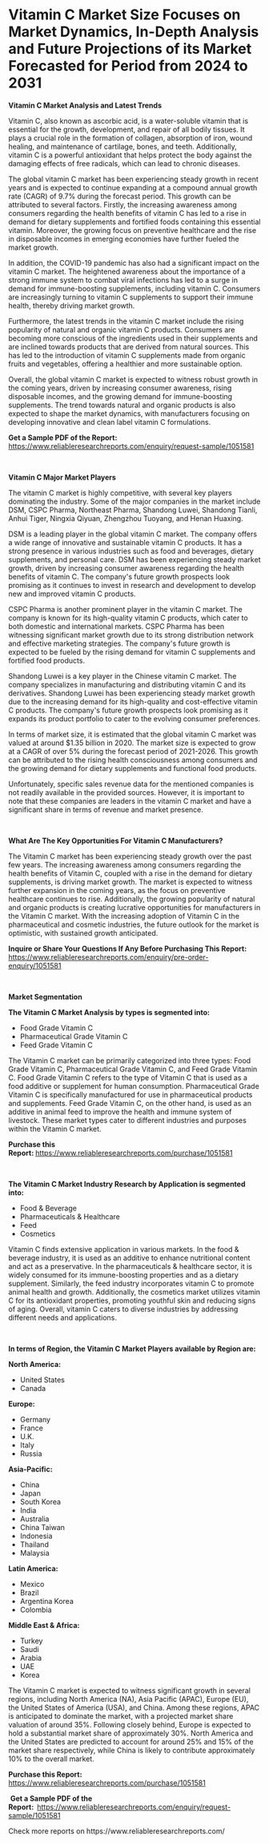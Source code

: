 <p><h1>Vitamin C Market Size Focuses on Market Dynamics, In-Depth Analysis and Future Projections of its Market Forecasted for Period from 2024 to 2031</h1></p><p><strong>Vitamin C Market Analysis and Latest Trends</strong></p>
<p><p>Vitamin C, also known as ascorbic acid, is a water-soluble vitamin that is essential for the growth, development, and repair of all bodily tissues. It plays a crucial role in the formation of collagen, absorption of iron, wound healing, and maintenance of cartilage, bones, and teeth. Additionally, vitamin C is a powerful antioxidant that helps protect the body against the damaging effects of free radicals, which can lead to chronic diseases.</p><p>The global vitamin C market has been experiencing steady growth in recent years and is expected to continue expanding at a compound annual growth rate (CAGR) of 9.7% during the forecast period. This growth can be attributed to several factors. Firstly, the increasing awareness among consumers regarding the health benefits of vitamin C has led to a rise in demand for dietary supplements and fortified foods containing this essential vitamin. Moreover, the growing focus on preventive healthcare and the rise in disposable incomes in emerging economies have further fueled the market growth.</p><p>In addition, the COVID-19 pandemic has also had a significant impact on the vitamin C market. The heightened awareness about the importance of a strong immune system to combat viral infections has led to a surge in demand for immune-boosting supplements, including vitamin C. Consumers are increasingly turning to vitamin C supplements to support their immune health, thereby driving market growth.</p><p>Furthermore, the latest trends in the vitamin C market include the rising popularity of natural and organic vitamin C products. Consumers are becoming more conscious of the ingredients used in their supplements and are inclined towards products that are derived from natural sources. This has led to the introduction of vitamin C supplements made from organic fruits and vegetables, offering a healthier and more sustainable option.</p><p>Overall, the global vitamin C market is expected to witness robust growth in the coming years, driven by increasing consumer awareness, rising disposable incomes, and the growing demand for immune-boosting supplements. The trend towards natural and organic products is also expected to shape the market dynamics, with manufacturers focusing on developing innovative and clean label vitamin C formulations.</p></p>
<p><strong>Get a Sample PDF of the Report:&nbsp;</strong> <a href="https://www.reliableresearchreports.com/enquiry/request-sample/1051581">https://www.reliableresearchreports.com/enquiry/request-sample/1051581</a></p>
<p>&nbsp;</p>
<p><strong>Vitamin C Major Market Players</strong></p>
<p><p>The vitamin C market is highly competitive, with several key players dominating the industry. Some of the major companies in the market include DSM, CSPC Pharma, Northeast Pharma, Shandong Luwei, Shandong Tianli, Anhui Tiger, Ningxia Qiyuan, Zhengzhou Tuoyang, and Henan Huaxing. </p><p>DSM is a leading player in the global vitamin C market. The company offers a wide range of innovative and sustainable vitamin C products. It has a strong presence in various industries such as food and beverages, dietary supplements, and personal care. DSM has been experiencing steady market growth, driven by increasing consumer awareness regarding the health benefits of vitamin C. The company's future growth prospects look promising as it continues to invest in research and development to develop new and improved vitamin C products.</p><p>CSPC Pharma is another prominent player in the vitamin C market. The company is known for its high-quality vitamin C products, which cater to both domestic and international markets. CSPC Pharma has been witnessing significant market growth due to its strong distribution network and effective marketing strategies. The company's future growth is expected to be fueled by the rising demand for vitamin C supplements and fortified food products.</p><p>Shandong Luwei is a key player in the Chinese vitamin C market. The company specializes in manufacturing and distributing vitamin C and its derivatives. Shandong Luwei has been experiencing steady market growth due to the increasing demand for its high-quality and cost-effective vitamin C products. The company's future growth prospects look promising as it expands its product portfolio to cater to the evolving consumer preferences.</p><p>In terms of market size, it is estimated that the global vitamin C market was valued at around $1.35 billion in 2020. The market size is expected to grow at a CAGR of over 5% during the forecast period of 2021-2026. This growth can be attributed to the rising health consciousness among consumers and the growing demand for dietary supplements and functional food products.</p><p>Unfortunately, specific sales revenue data for the mentioned companies is not readily available in the provided sources. However, it is important to note that these companies are leaders in the vitamin C market and have a significant share in terms of revenue and market presence.</p></p>
<p>&nbsp;</p>
<p><strong>What Are The Key Opportunities For Vitamin C Manufacturers?</strong></p>
<p><p>The Vitamin C market has been experiencing steady growth over the past few years. The increasing awareness among consumers regarding the health benefits of Vitamin C, coupled with a rise in the demand for dietary supplements, is driving market growth. The market is expected to witness further expansion in the coming years, as the focus on preventive healthcare continues to rise. Additionally, the growing popularity of natural and organic products is creating lucrative opportunities for manufacturers in the Vitamin C market. With the increasing adoption of Vitamin C in the pharmaceutical and cosmetic industries, the future outlook for the market is optimistic, with sustained growth anticipated.</p></p>
<p><strong>Inquire or Share Your Questions If Any Before Purchasing This Report:</strong> <a href="https://www.reliableresearchreports.com/enquiry/pre-order-enquiry/1051581">https://www.reliableresearchreports.com/enquiry/pre-order-enquiry/1051581</a></p>
<p>&nbsp;</p>
<p><strong>Market Segmentation</strong></p>
<p><strong>The Vitamin C Market Analysis by types is segmented into:</strong></p>
<p><ul><li>Food Grade Vitamin C</li><li>Pharmaceutical Grade Vitamin C</li><li>Feed Grade Vitamin C</li></ul></p>
<p><p>The Vitamin C market can be primarily categorized into three types: Food Grade Vitamin C, Pharmaceutical Grade Vitamin C, and Feed Grade Vitamin C. Food Grade Vitamin C refers to the type of Vitamin C that is used as a food additive or supplement for human consumption. Pharmaceutical Grade Vitamin C is specifically manufactured for use in pharmaceutical products and supplements. Feed Grade Vitamin C, on the other hand, is used as an additive in animal feed to improve the health and immune system of livestock. These market types cater to different industries and purposes within the Vitamin C market.</p></p>
<p><strong>Purchase this Report:&nbsp;</strong><a href="https://www.reliableresearchreports.com/purchase/1051581">https://www.reliableresearchreports.com/purchase/1051581</a></p>
<p>&nbsp;</p>
<p><strong>The Vitamin C Market Industry Research by Application is segmented into:</strong></p>
<p><ul><li>Food & Beverage</li><li>Pharmaceuticals & Healthcare</li><li>Feed</li><li>Cosmetics</li></ul></p>
<p><p>Vitamin C finds extensive application in various markets. In the food & beverage industry, it is used as an additive to enhance nutritional content and act as a preservative. In the pharmaceuticals & healthcare sector, it is widely consumed for its immune-boosting properties and as a dietary supplement. Similarly, the feed industry incorporates vitamin C to promote animal health and growth. Additionally, the cosmetics market utilizes vitamin C for its antioxidant properties, promoting youthful skin and reducing signs of aging. Overall, vitamin C caters to diverse industries by addressing different needs and applications.</p></p>
<p>&nbsp;</p>
<p><strong>In terms of Region, the Vitamin C Market Players available by Region are:</strong></p>
<p>
    <p> <strong> North America: </strong>
        <ul>
            <li>United States</li>
            <li>Canada</li>
        </ul>
        </p> 
    <p> <strong> Europe: </strong>
        <ul>
            <li>Germany</li>
            <li>France</li>
            <li>U.K.</li>
            <li>Italy</li>
            <li>Russia</li>
        </ul>
        </p> 
    <p> <strong> Asia-Pacific: </strong>
        <ul>
            <li>China</li>
            <li>Japan</li>
            <li>South Korea</li>
            <li>India</li>
            <li>Australia</li>
            <li>China Taiwan</li>
            <li>Indonesia</li>
            <li>Thailand</li>
            <li>Malaysia</li>
        </ul>
        </p> 
    <p> <strong> Latin America: </strong>
        <ul>
            <li>Mexico</li>
            <li>Brazil</li>
            <li>Argentina Korea</li>
            <li>Colombia</li>
        </ul>
        </p> 
    <p> <strong> Middle East & Africa: </strong>
        <ul>
            <li>Turkey</li>
            <li>Saudi</li>
            <li>Arabia</li>
            <li>UAE</li>
            <li>Korea</li>
        </ul>
    </p>
    </p>
<p><p>The Vitamin C market is expected to witness significant growth in several regions, including North America (NA), Asia Pacific (APAC), Europe (EU), the United States of America (USA), and China. Among these regions, APAC is anticipated to dominate the market, with a projected market share valuation of around 35%. Following closely behind, Europe is expected to hold a substantial market share of approximately 30%. North America and the United States are predicted to account for around 25% and 15% of the market share respectively, while China is likely to contribute approximately 10% to the overall market.</p></p>
<p><strong>Purchase this Report: </strong><a href="https://www.reliableresearchreports.com/purchase/1051581">https://www.reliableresearchreports.com/purchase/1051581</a></p>
<p>&nbsp;<strong>Get a Sample PDF of the Report:&nbsp;&nbsp;</strong><a href="https://www.reliableresearchreports.com/enquiry/request-sample/1051581">https://www.reliableresearchreports.com/enquiry/request-sample/1051581</a></p>
<p><strong></strong></p>
<p>Check more reports on https://www.reliableresearchreports.com/</p>